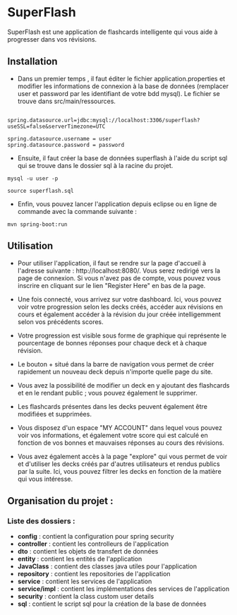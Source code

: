 # SuperFlash
SuperFlash est une application de flashcards intelligente qui vous aide à progresser dans vos révisions.

## Installation

* Dans un premier temps , il faut éditer le fichier application.properties et modifier les informations de connexion à la base de données (remplacer user et password par les identifiant de votre bdd mysql). Le fichier se trouve dans src/main/ressources.

```

spring.datasource.url=jdbc:mysql://localhost:3306/superflash?useSSL=false&serverTimezone=UTC

spring.datasource.username = user
spring.datasource.password = password

```

* Ensuite, il faut créer la base de données superflash à l'aide du script sql qui se trouve dans le dossier sql à la racine du projet.

```
mysql -u user -p 

source superflash.sql
```

* Enfin, vous pouvez lancer l'application depuis eclipse ou en ligne de commande avec la commande suivante :

```
mvn spring-boot:run
```

## Utilisation

* Pour utiliser l'application, il faut se rendre sur la page d'accueil à l'adresse suivante : http://localhost:8080/. Vous serez redirigé vers la page de connexion. Si vous n'avez pas de compte, vous pouvez vous inscrire en cliquant sur le lien "Register Here" en bas de la page.

* Une fois connecté, vous arrivez sur votre dashboard. Ici, vous pouvez voir votre progression selon les decks créés, accéder aux révisions en cours et également accéder à la révision du jour créée intelligemment selon vos précédents scores.

* Votre progression est visible sous forme de graphique qui représente le pourcentage de bonnes réponses pour chaque deck et à chaque révision.

* Le bouton + situé dans la barre de navigation vous permet de créer rapidement un nouveau deck depuis n'importe quelle page du site.

* Vous avez la possibilité de modifier un deck en y ajoutant des flashcards et en le rendant public ; vous pouvez également le supprimer.

* Les flashcards présentes dans les decks peuvent également être modifiées et supprimées.

* Vous disposez d'un espace "MY ACCOUNT" dans lequel vous pouvez voir vos informations, et également votre score qui est calculé en fonction de vos bonnes et mauvaises réponses au cours des révisions.

* Vous avez également accès à la page "explore" qui vous permet de voir et d'utiliser les decks créés par d'autres utilisateurs et rendus publics par la suite. Ici, vous pouvez filtrer les decks en fonction de la matière qui vous intéresse.







## Organisation du projet :

### Liste des dossiers : 
* **config** : contient la configuration pour spring security
* **controller** : contient les controlleurs de l'application
* **dto** : contient les objets de transfert de données
* **entity** : contient les entités de l'application
* **JavaClass** : contient des classes java utiles pour l'application
* **repository** : contient les repositories de l'application
* **service** : contient les services de l'application
* **service/impl** : contient les implémentations des services de l'application
* **security** : contient la class custom user details
* **sql** : contient le script sql pour la création de la base de données
